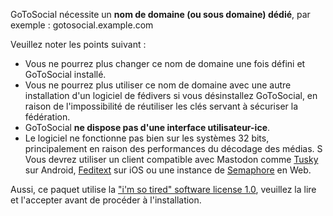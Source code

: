 GoToSocial nécessite un **nom de domaine (ou sous domaine) dédié**, par exemple : gotosocial.example.com

Veuillez noter les points suivant :

- Vous ne pourrez plus changer ce nom de domaine une fois défini et GoToSocial installé.  
- Vous ne pourrez plus utiliser ce nom de domaine avec une autre installation d'un logiciel de fédivers si vous désinstallez GoToSocial, en raison de l'impossibilité de réutiliser les clés servant à sécuriser la fédération.
- GoToSocial **ne dispose pas d'une interface utilisateur-ice**.
- Le logiciel ne fonctionne pas bien sur les systèmes 32 bits, principalement en raison des performances du décodage des médias.
S
Vous devrez utiliser un client compatible avec Mastodon comme [Tusky](https://tusky.app/) sur Android, [Feditext](https://github.com/feditext/feditext/blob/develop/README.md) sur iOS ou une instance de [Semaphore](https://semaphore.social/) en Web.

Aussi, ce paquet utilise la ["i'm so tired" software license 1.0](https://github.com/YunoHost-Apps/gotosocial_ynh/blob/master/LICENSE), veuillez la lire et l'accepter avant de procéder à l'installation.
